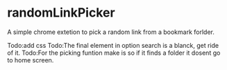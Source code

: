 # randomLinkPicker

A simple chrome extetion to pick a random link from a bookmark forlder. 

Todo:add css
Todo:The final element in option search is a blanck, get ride of it. 
Todo:For the picking funtion make is so if it finds a folder it dosent go to home screen. 

